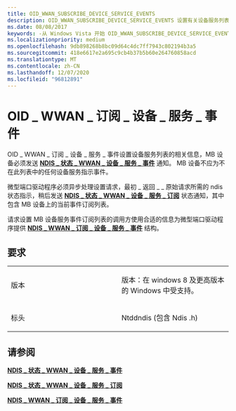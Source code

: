 ```yaml
---
title: OID_WWAN_SUBSCRIBE_DEVICE_SERVICE_EVENTS
description: OID_WWAN_SUBSCRIBE_DEVICE_SERVICE_EVENTS 设置有关设备服务列表的信息，MB 设备必须将其发送 NDIS_STATUS_WWAN_DEVICE_SERVICE_EVENT 通知。
ms.date: 08/08/2017
keywords: -从 Windows Vista 开始 OID_WWAN_SUBSCRIBE_DEVICE_SERVICE_EVENTS 的网络驱动程序
ms.localizationpriority: medium
ms.openlocfilehash: 9db898268b8bc09d64c4dc7ff7943c802194b3a5
ms.sourcegitcommit: 418e6617e2a695c9cb4b37b5b60e264760858acd
ms.translationtype: MT
ms.contentlocale: zh-CN
ms.lasthandoff: 12/07/2020
ms.locfileid: "96812891"
---
```

# <a name="oid_wwan_subscribe_device_service_events"></a>OID \_ WWAN \_ 订阅 \_ 设备 \_ 服务 \_ 事件


OID \_ WWAN \_ 订阅 \_ 设备 \_ 服务 \_ 事件设置设备服务列表的相关信息，MB 设备必须发送 [**NDIS \_ 状态 \_ WWAN \_ 设备 \_ 服务 \_ 事件**](./ndis-status-wwan-device-service-event.md) 通知。 MB 设备不应为不在此列表中的任何设备服务指示事件。

微型端口驱动程序必须异步处理设置请求，最初 \_ 返回 \_ \_ 原始请求所需的 ndis 状态指示，稍后发送 [**NDIS \_ 状态 \_ WWAN \_ 设备 \_ 服务 \_ 订阅**](./ndis-status-wwan-device-service-subscription.md) 状态通知，其中包含 MB 设备上的当前事件订阅列表。

请求设置 MB 设备服务事件订阅列表的调用方使用合适的信息为微型端口驱动程序提供 [**NDIS \_ WWAN \_ 订阅 \_ 设备 \_ 服务 \_ 事件**](/windows-hardware/drivers/ddi/ndiswwan/ns-ndiswwan-_ndis_wwan_subscribe_device_service_events) 结构。

<a name="requirements"></a>要求
------------

<table>
<colgroup>
<col width="50%" />
<col width="50%" />
</colgroup>
<tbody>
<tr class="odd">
<td><p>版本</p></td>
<td><p>版本：在 windows 8 及更高版本的 Windows 中受支持。</p></td>
</tr>
<tr class="even">
<td><p>标头</p></td>
<td>Ntddndis (包含 Ndis .h) </td>
</tr>
</tbody>
</table>

## <a name="see-also"></a>请参阅


[**NDIS \_ 状态 \_ WWAN \_ 设备 \_ 服务 \_ 事件**](./ndis-status-wwan-device-service-event.md)

[**NDIS \_ 状态 \_ WWAN \_ 设备 \_ 服务 \_ 订阅**](./ndis-status-wwan-device-service-subscription.md)

[**NDIS \_ WWAN \_ 订阅 \_ 设备 \_ 服务 \_ 事件**](/windows-hardware/drivers/ddi/ndiswwan/ns-ndiswwan-_ndis_wwan_subscribe_device_service_events)

 

